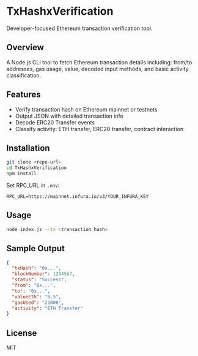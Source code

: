 # TxHashxVerification

Developer-focused Ethereum transaction verification tool.
 
## Overview
A Node.js CLI tool to fetch Ethereum transaction details including: from/to addresses, gas usage, value, decoded input methods, and basic activity classification.

## Features
- Verify transaction hash on Ethereum mainnet or testnets
- Output JSON with detailed transaction info
- Decode ERC20 Transfer events
- Classify activity: ETH transfer, ERC20 transfer, contract interaction

## Installation
```bash
git clone <repo-url>
cd TxHashxVerification
npm install
```
Set RPC_URL in `.env`:
```
RPC_URL=https://mainnet.infura.io/v3/YOUR_INFURA_KEY
```

## Usage
```bash
node index.js --tx <transaction_hash>
```

## Sample Output
```json
{
  "txHash": "0x...",
  "blockNumber": 1234567,
  "status": "Success",
  "from": "0x...",
  "to": "0x...",
  "valueEth": "0.5",
  "gasUsed": "21000",
  "activity": "ETH Transfer"
}
```

## License
MIT
